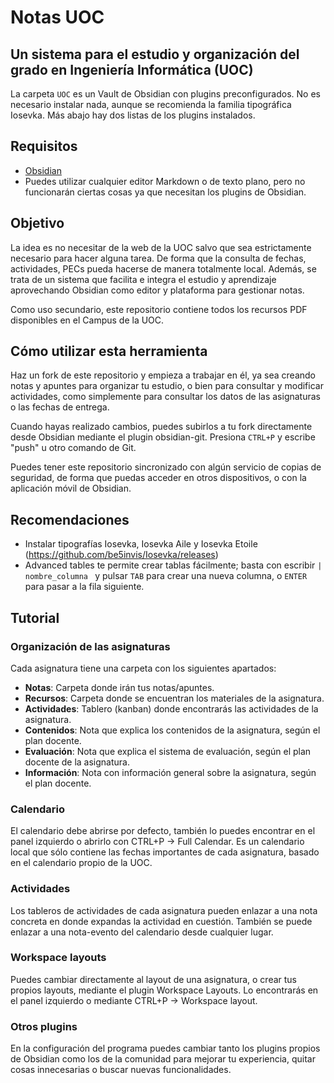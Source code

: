 # Notas UOC
## Un sistema para el estudio y organización del grado en Ingeniería Informática (UOC)

La carpeta `UOC` es un Vault de Obsidian con plugins preconfigurados. No es necesario instalar nada, aunque se recomienda la familia tipográfica Iosevka. Más abajo hay dos listas de los plugins instalados.

## Requisitos
+ [Obsidian](https://obsidian.md)
+ Puedes utilizar cualquier editor Markdown o de texto plano, pero no funcionarán ciertas cosas ya que necesitan los plugins de Obsidian.

## Objetivo
La idea es no necesitar de la web de la UOC salvo que sea estrictamente necesario para hacer alguna tarea. De forma que la consulta de fechas, actividades, PECs pueda hacerse de manera totalmente local. Además, se trata de un sistema que facilita e integra el estudio y aprendizaje aprovechando Obsidian como editor y plataforma para gestionar notas.

Como uso secundario, este repositorio contiene todos los recursos PDF disponibles en el Campus de la UOC.

## Cómo utilizar esta herramienta
Haz un fork de este repositorio y empieza a trabajar en él, ya sea creando notas y apuntes para organizar tu estudio, o bien para consultar y modificar actividades, como simplemente para consultar los datos de las asignaturas o las fechas de entrega.

Cuando hayas realizado cambios, puedes subirlos a tu fork directamente desde Obsidian mediante el plugin obsidian-git. Presiona `CTRL+P` y escribe "push" u otro comando de Git.

Puedes tener este repositorio sincronizado con algún servicio de copias de seguridad, de forma que puedas acceder en otros dispositivos, o con la aplicación móvil de Obsidian.

## Recomendaciones
+ Instalar tipografías Iosevka, Iosevka Aile y Iosevka Etoile (https://github.com/be5invis/Iosevka/releases)
+ Advanced tables te permite crear tablas fácilmente; basta con escribir `| nombre_columna ` y pulsar `TAB` para crear una nueva columna, o `ENTER` para pasar a la fila siguiente.

## Tutorial

### Organización de las asignaturas
Cada asignatura tiene una carpeta con los siguientes apartados:

+ **Notas**: Carpeta donde irán tus notas/apuntes.
+ **Recursos**: Carpeta donde se encuentran los materiales de la asignatura.
+ **Actividades**: Tablero (kanban) donde encontrarás las actividades de la asignatura.
+ **Contenidos**: Nota que explica los contenidos de la asignatura, según el plan docente.
+ **Evaluación**: Nota que explica el sistema de evaluación, según el plan docente de la asignatura.
+ **Información**: Nota con información general sobre la asignatura, según el plan docente.

### Calendario
El calendario debe abrirse por defecto, también lo puedes encontrar en el panel izquierdo o abrirlo con CTRL+P -> Full Calendar. Es un calendario local que sólo contiene las fechas importantes de cada asignatura, basado en el calendario propio de la UOC.

### Actividades
Los tableros de actividades de cada asignatura pueden enlazar a una nota concreta en donde expandas la actividad en cuestión. También se puede enlazar a una nota-evento del calendario desde cualquier lugar.

### Workspace layouts
Puedes cambiar directamente al layout de una asignatura, o crear tus propios layouts, mediante el plugin Workspace Layouts. Lo encontrarás en el panel izquierdo o mediante CTRL+P -> Workspace layout.

### Otros plugins
En la configuración del programa puedes cambiar tanto los plugins propios de Obsidian como los de la comunidad para mejorar tu experiencia, quitar cosas innecesarias o buscar nuevas funcionalidades.

